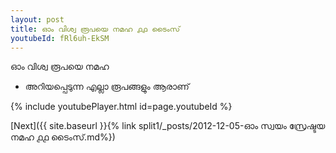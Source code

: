 ```yaml
---
layout: post
title: ഓം വിശ്വ രൂപയെ നമഹ ൧൧ ടൈംസ്
youtubeId: fRl6uh-EkSM
---
```

 
 
 ഓം വിശ്വ രൂപയെ നമഹ 
 
 -  അറിയപ്പെടുന്ന എല്ലാ രൂപങ്ങളും ആരാണ് 
 
  
 
  
 
 
 
 
 
 


{% include youtubePlayer.html id=page.youtubeId %}
 
[Next]({{ site.baseurl }}{% link  split1/_posts/2012-12-05-ഓം സ്വയം സ്രേഷ്ടയ നമഹ ൧൧ ടൈംസ്.md%})
 
